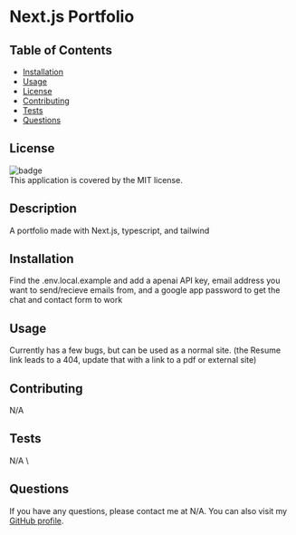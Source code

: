 
  # Next.js Portfolio

  ## Table of Contents

  - [Installation](#installation)
  - [Usage](#usage)
  - [License](#license)
  - [Contributing](#contributing)
  - [Tests](#tests)
  - [Questions](#questions)

  ## License
  ![badge](https://img.shields.io/badge/license-MIT-brightgreen)
  <br />
  This application is covered by the MIT license.

  ## Description
  A portfolio made with Next.js, typescript, and tailwind 

  ## Installation
  Find the .env.local.example and add a apenai API key, email address you want to send/recieve emails from, and a google app password to get the chat and contact form to work

  ## Usage
  Currently has a few bugs, but can be used as a normal site. (the Resume link leads to a 404, update that with a link to a pdf or external site)

  ## Contributing
  N/A

  ## Tests
  N/A \

  ## Questions
  If you have any questions, please contact me at N/A. You can also visit my [GitHub profile](https://github.com/PhishWasHere/).
  

